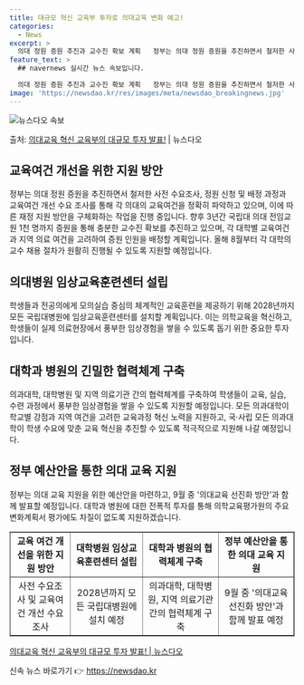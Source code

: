 ```yaml
---
title: 대규모 혁신 교육부 투자로 의대교육 변화 예고!
categories:
  - News
excerpt: >
  의대 정원 증원 추진과 교수진 확보 계획   정부는 의대 정원 증원을 추진하면서 철저한 사전 수요조사, 정원…
feature_text: >
  ## navernews 실시간 뉴스 속보입니다.

  의대 정원 증원 추진과 교수진 확보 계획   정부는 의대 정원 증원을 추진하면서 철저한 사전 수요조사, 정원…
image: 'https://newsdao.kr/res/images/meta/newsdao_breakingnews.jpg'
---
```


![뉴스다오 속보](https://newsdao.kr/res/images/meta/newsdao_breakingnews.jpg)

<p>출처: <a href="https://newsdao.kr/4585" rel="dofollow">의대교육 혁신 교육부의 대규모 투자 발표!</a> | 뉴스다오</p>

<h2 data-ke-size="size26">교육여건 개선을 위한 지원 방안</h2>
<p data-ke-size="size16">정부는 의대 정원 증원을 추진하면서 철저한 사전 수요조사, 정원 신청 및 배정 과정과 교육여건 개선 수요 조사를 통해 각 의대의 교육여건을 정확히 파악하고 있으며, 이에 따른 재정 지원 방안을 구체화하는 작업을 진행 중입니다. 향후 3년간 국립대 의대 전임교원 1천 명까지 증원을 통해 충분한 교수진 확보를 추진하고 있으며, 각 대학별 교육여건과 지역 의료 여건을 고려하여 증원 인원을 배정할 계획입니다. 올해 8월부터 각 대학의 교수 채용 절차가 원활히 진행될 수 있도록 지원할 예정입니다.</p>

<h2 data-ke-size="size26">의대병원 임상교육훈련센터 설립</h2>
<p data-ke-size="size16">학생들과 전공의에게 모의실습 중심의 체계적인 교육훈련을 제공하기 위해 2028년까지 모든 국립대병원에 임상교육훈련센터를 설치할 계획입니다. 이는 의학교육을 혁신하고, 학생들이 실제 의료현장에서 풍부한 임상경험을 쌓을 수 있도록 돕기 위한 중요한 투자입니다.</p>

<h2 data-ke-size="size26">대학과 병원의 긴밀한 협력체계 구축</h2>
<p data-ke-size="size16">의과대학, 대학병원 및 지역 의료기관 간의 협력체계를 구축하여 학생들이 교육, 실습, 수련 과정에서 풍부한 임상경험을 쌓을 수 있도록 지원할 예정입니다. 모든 의과대학이 학교별 강점과 지역 여건을 고려한 교육과정 혁신 노력을 지원하고, 국·사립 모든 의과대학이 학생 수요에 맞춘 교육 혁신을 추진할 수 있도록 적극적으로 지원해 나갈 예정입니다.</p>

<h2 data-ke-size="size26">정부 예산안을 통한 의대 교육 지원</h2>
<p data-ke-size="size16">정부는 의대 교육 지원을 위한 예산안을 마련하고, 9월 중 '의대교육 선진화 방안'과 함께 발표할 예정입니다. 대학과 병원에 대한 전폭적 투자를 통해 의학교육평가원의 주요 변화계획서 평가에도 차질이 없도록 지원하겠습니다.</p>

<table style="width: 100%;" border="1">
<tbody>
<tr>
<td style="text-align: center; height: 17px;"><b>교육 여건 개선을 위한 지원 방안</b></td>
<td style="text-align: center; height: 17px;"><b>대학병원 임상교육훈련센터 설립</b></td>
<td style="text-align: center; height: 17px;"><b>대학과 병원의 협력체계 구축</b></td>
<td style="text-align: center; height: 17px;"><b>정부 예산안을 통한 의대 교육 지원</b></td>
</tr>
<tr>
<td style="text-align: center; height: 17px;">사전 수요조사 및 교육여건 개선 수요조사</td>
<td style="text-align: center; height: 17px;">2028년까지 모든 국립대병원에 설치 예정</td>
<td style="text-align: center; height: 17px;">의과대학, 대학병원, 지역 의료기관 간의 협력체계 구축</td>
<td style="text-align: center; height: 17px;">9월 중 '의대교육 선진화 방안'과 함께 발표 예정</td>
</tr>
</tbody>
</table>

<p data-ke-size="size16"><a href="https://newsdao.kr/4585">의대교육 혁신 교육부의 대규모 투자 발표! | 뉴스다오</a></p> 

신속 뉴스 바로가기 👉 <a href="https://newsdao.kr" rel="dofollow">https://newsdao.kr</a>


